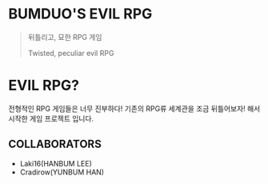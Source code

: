BUMDUO'S EVIL RPG
====================

>뒤틀리고, 묘한 RPG 게임
>
>Twisted, peculiar evil RPG

EVIL RPG?
=========
 전형적인 RPG 게임들은 너무 진부하다!
 기존의 RPG류 세계관을 조금 뒤틀어보자! 해서 시작한 게임 프로젝트 입니다.

COLLABORATORS
-------------
 - Laki16(HANBUM LEE)
 - Cradirow(YUNBUM HAN)